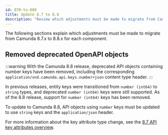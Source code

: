 ```yaml
---
id: 870-to-880
title: Update 8.7 to 8.8
description: "Review which adjustments must be made to migrate from Camunda 8.7.x to Camunda 8.8.0."
---
```


The following sections explain which adjustments must be made to migrate from Camunda 8.7.x to 8.8.x for each component.

## Removed deprecated OpenAPI objects

:::warning
With the Camunda 8.8 release, deprecated API objects containing number keys have been removed, including the corresponding
`application/vnd.camunda.api.keys.number+json` content type header.
:::

In previous releases, entity keys were transitioned from `number (int64)` to `string` types, and deprecated `number (int64)` keys were still supported. As of the 8.8 release, support for `number (int64)` keys has been removed.

To update to Camunda 8.8, API objects using `number` keys must be updated to use `string` keys and the `application/json` header.  

For more information about the key attribute type change, see the [8.7 API key attributes overview][camunda8-api-overview].

[camunda8-api-overview]: /versioned_docs/version-8.7/apis-tools/camunda-api-rest/camunda-api-rest-overview.md#api-key-attributes
